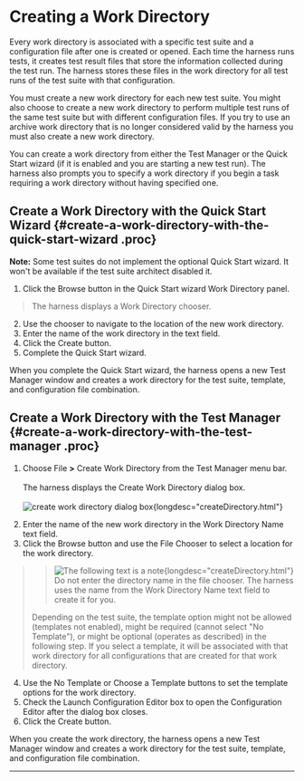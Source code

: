 
# Creating a Work Directory

Every work directory is associated with a specific test suite and a configuration file after one is
created or opened. Each time the harness runs tests, it creates test result files that store the
information collected during the test run. The harness stores these files in the work directory for
all test runs of the test suite with that configuration.

You must create a new work directory for each new test suite. You might also choose to create a new
work directory to perform multiple test runs of the same test suite but with different configuration
files. If you try to use an archive work directory that is no longer considered valid by the harness
you must also create a new work directory.

You can create a work directory from either the Test Manager or the Quick Start wizard (if it is
enabled and you are starting a new test run). The harness also prompts you to specify a work
directory if you begin a task requiring a work directory without having specified one.

## Create a Work Directory with the Quick Start Wizard {#create-a-work-directory-with-the-quick-start-wizard .proc}

**Note:** Some test suites do not implement the optional Quick Start wizard. It won\'t be available
if the test suite architect disabled it.

1.  Click the Browse button in the Quick Start wizard Work Directory panel.

> The harness displays a Work Directory chooser.

2.  Use the chooser to navigate to the location of the new work directory.
3.  Enter the name of the work directory in the text field.
4.  Click the Create button.
5.  Complete the Quick Start wizard.

When you complete the Quick Start wizard, the harness opens a new Test Manager window and creates a
work directory for the test suite, template, and configuration file combination.

## Create a Work Directory with the Test Manager {#create-a-work-directory-with-the-test-manager .proc}

1.  Choose File **\>** Create Work Directory from the Test Manager menu bar.\
    \
    The harness displays the Create Work Directory dialog box.\
    \
    ![create work directory dialog
    box](../../images/JT4createWorkDir.gif){longdesc="createDirectory.html"}

<!-- -->

2.  Enter the name of the new work directory in the Work Directory Name text field.
3.  Click the Browse button and use the File Chooser to select a location for the work directory.

> > ![The following text is a note](../../images/hg_note.gif){longdesc="createDirectory.html"}\
> > Do not enter the directory name in the file chooser. The harness uses the name from the Work
> > Directory Name text field to create it for you.
>
> Depending on the test suite, the template option might not be allowed (templates not enabled),
> might be required (cannot select \"No Template\"), or might be optional (operates as described) in
> the following step. If you select a template, it will be associated with that work directory for
> all configurations that are created for that work directory.

4.  Use the No Template or Choose a Template buttons to set the template options for the work
    directory.
5.  Check the Launch Configuration Editor box to open the Configuration Editor after the dialog box
    closes.
6.  Click the Create button.

When you create the work directory, the harness opens a new Test Manager window and creates a work
directory for the test suite, template, and configuration file combination.

----------------------------------------------------------------------------------------------------


